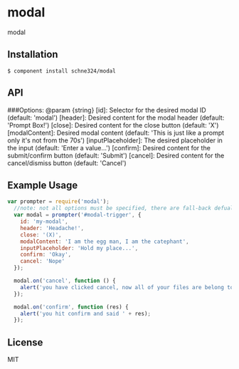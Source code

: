 
# modal

  modal

## Installation

    $ component install schne324/modal

## API
###Options:
@param {string}
 	[id]: Selector for the desired modal ID (default: 'modal')
 	[header]: Desired content for the modal header (default: 'Prompt Box!')
 	[close]: Desired content for the close button (default: 'X')
 	[modalContent]: Desired modal content (default: 'This is just like a prompt only it\'s not from the 70s')
 	[inputPlaceholder]: The desired placeholder in the input (default: 'Enter a value...')
 	[confirm]: Desired content for the submit/confirm button (default: 'Submit')
 	[cancel]: Desired content for the cancel/dismiss button (default: 'Cancel')

## Example Usage
```javascript
var prompter = require('modal');
  //note: not all options must be specified, there are fall-back defualts
  var modal = prompter('#modal-trigger', {
    id: 'my-modal',
    header: 'Headache!',
    close: '(X)',
    modalContent: 'I am the egg man, I am the catephant',
    inputPlaceholder: 'Hold my place...',
    confirm: 'Okay',
    cancel: 'Nope'
  });

  modal.on('cancel', function () {
    alert('you have clicked cancel, now all of your files are belong to us!');
  });

  modal.on('confirm', function (res) {
    alert('you hit confirm and said ' + res);
  });

```

## License

  MIT
